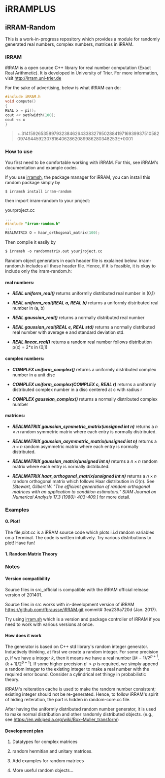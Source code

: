 # iRRAMPLUS


## iRRAM-Random
This is a work-in-progress repository which provides a module for randomly generated real numbers, complex numbers, matrices in iRRAM.

### iRRAM
iRRAM is a open source C++ library for real number computation (Exact Real Arithmetic). It is developed in University of Trier. For more information, visit http://irram.uni-trier.de

For the sake of advertising, below is what iRRAM can do:
```C
#include iRRAM.h
void compute()
{
REAL x = pi(); 
cout << setRwidth(100);
cout << x
}
```
>+.31415926535897932384626433832795028841971693993751058209749445923078164062862089986280348253E+0001

### How to use
You first need to be comfortable working with iRRAM. For this, see iRRAM's documentation and example codes.

If you use [irramsh](https://github.com/park-sewon/irram.sh), 
the package manager for iRRAM, 
you can install this random package simply by

```commandline
$ irramsh install irram-random
```
then import irram-random to your project:

yourproject.cc
```C
...
#include "irram-random.h"
...
REALMATRIX O = haar_orthogonal_matrix(100);
```
Then compile it easily by 
```C
$ irramsh -o randommatrix.out yourjroject.cc
```

Random object generators in each header file is explained below.
irram-random.h includes all these header file. Hence, if it is feasible, it is okay to include only the 
irram-random.h:

#### real numbers:

* ___REAL uniform_real()___ returns uniformlly distributed real number in (0,1)

* ___REAL uniform_real(REAL a, REAL b)___ returns a uniformly distributed real number in (a, b)

* ___REAL gaussian_real()___ returns a normally distributed real number

* ___REAL gaussian_real(REAL e, REAL std)___ returns a normally distributed real number with average e and standard deviation std.

* ___REAL linear_real()___ returns a random real number follows distribution p(x) = 2*x in (0,1)

#### complex numbers:

* ___COMPLEX uniform_complex()___ returns a uniformly distributed complex number in a unit disc

* ___COMPLEX uniform_complex(COMPLEX c, REAL r)___ returns a uniformly distributed complex number in a disc centered at c with radius r

* ___COMPLEX gaussian_complex()___ returns a normally distributed complex number

#### matrices:

* ___REALMATRIX gaussian_symmetric_matrix(unsigned int n)___ returns a $n \times n$ random symmetric matrix where each entry is normally distributed.

* ___REALMATRIX gaussian_asymmetric_matrix(unsigned int n)___ returns a $n \times n$ random asymmetric matrix where each entry is normally distributed.

* ___REALMATRIX gaussian_matrix(unsigned int n)___ returns a $n \times n$ random matrix where each entry is normally distributed.

* ___REALMATRIX haar_orthogonal_matrix(unsigned int n)___ returns a $n \times n$ random orthogonal matrix which follows Haar distribution in $O(n)$. See _[Stewart, Gilbert W. "The efficient generation of random orthogonal matrices with an application to condition estimators." SIAM Journal on Numerical Analysis 17.3 (1980): 403-409.]_ for more detail.


### Examples

#### 0. Plot!
The file _plot.cc_ is a iRRAM source code which plots i.i.d random variables on a Terminal. The code is written intuitively. Try various distributions to plot! Have fun!

#### 1. Random Matrix Theory

### Notes

#### Version compatibility
Source files in src_official is compatible with the iRRAM
official release version of 201401.

Source files in src works with in-development version of iRRAM https://github.com/fbrausse/iRRAM.git commit# 3ea239a720d (Jan. 2017).

Try using [irram.sh](https://github.com/park-sewon/irram.sh.git) which is a version and package controller of iRRAM if you need to work with various versions at once.

#### How does it work
The generator is based on C++ std library's random integer generator. Inductively thinking, at first  we create a random integer. For some precision $p$, if we have a integer $k$, then it means we have a real number $[(k-1)/2^{p+1}, (k+1)/2^{p+1}]$. If some higher precision $p'>p$ is required, we simply append a random integer to the existing integer to make a real number with the required error bound. Consider a cylindrical set thingy in probabilistic theory.

iRRAM's reiteration cache is used to make the random number consistent; existing integer should not be re-generated. Hence, to follow iRRAM's spirit of hiding reiteration, the part is hidden in random-core.cc file.

After having the uniformly distributed random number generator, it is used to make normal distribution and other randomly distributed objects. (e.g., see https://en.wikipedia.org/wiki/Box–Muller_transform)
 

#### Development plan

1. Datatypes for complex matrices 

1. random hermitian and unitary matrices.

1. Add examples for random matrices

1. More useful random objects...
